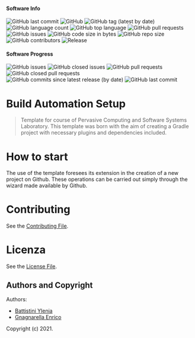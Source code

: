 #### Software Info

![GitHub last commit](https://img.shields.io/github/last-commit/DT-Patient/buildautomationsetup)
![GitHub](https://img.shields.io/github/license/DT-Patient/buildautomationsetup)
![GitHub tag (latest by date)](https://img.shields.io/github/v/tag/DT-Patient/buildautomationsetup)
![GitHub language count](https://img.shields.io/github/languages/count/DT-Patient/buildautomationsetup)
![GitHub top language](https://img.shields.io/github/languages/top/DT-Patient/buildautomationsetup)
![GitHub pull requests](https://img.shields.io/github/issues-pr/DT-Patient/buildautomationsetup)
![GitHub issues](https://img.shields.io/github/issues/DT-Patient/buildautomationsetup)
![GitHub code size in bytes](https://img.shields.io/github/languages/code-size/DT-Patient/buildautomationsetup)
![GitHub repo size](https://img.shields.io/github/repo-size/DT-Patient/buildautomationsetup)
![GitHub contributors](https://img.shields.io/github/contributors/DT-Patient/buildautomationsetup)
![Release](https://img.shields.io/github/v/release/DT-Patient/buildautomationsetup?label=Release)


#### Software Progress
![GitHub issues](https://img.shields.io/github/issues/DT-Patient/buildautomationsetup)
![GitHub closed issues](https://img.shields.io/github/issues-closed/DT-Patient/buildautomationsetup)
![GitHub pull requests](https://img.shields.io/github/issues-pr/DT-Patient/buildautomationsetup)
![GitHub closed pull requests](https://img.shields.io/github/issues-pr-closed/DT-Patient/buildautomationsetup)
![GitHub commits since latest release (by date)](https://img.shields.io/github/commits-since/DT-Patient/buildautomationsetup/latest/develop)
![GitHub last commit](https://img.shields.io/github/last-commit/DT-Patient/buildautomationsetup/develop)


# Build Automation Setup 

<!---Sottotitolo / Slogan / Descrizione breve-->
> Template for course of Pervasive Computing and Software Systems Laboratory.
> This template was born with the aim of creating a Gradle project with necessary plugins and dependencies included.


# How to start
The use of the template foresees its extension in the creation of a new project on Github.
These operations can be carried out simply through the wizard made available by Github.

# Contributing
See the [Contributing File](./CONTRIBUTING.md).

# Licenza
See the [License File](./LICENSE).

## Authors and Copyright
Authors:
- [Battistini Ylenia](https://github.com/yleniaBattistini)
- [Gnagnarella Enrico](https://github.com/enrignagna)

Copyright (c) 2021.
